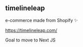 
## timelineleap

e-commerce made from Shopify ✨

https://timelineleap.com/

Goal to move to Next JS 